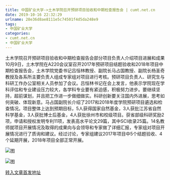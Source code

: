 ```yaml
---
title: 中国矿业大学->土木学院召开预研项目验收和中期检查报告会 | cumt.net.cn
date: 2019-10-16 22:32:29
urlname: 28e36d8ae8111e5c74501f4d5da248e9
tags: 
- 中国矿业大学
categories:
- cumt.net.cn
- 中国矿业大学
---
```

土木学院召开预研项目验收和中期检查报告会部分项目负责人介绍项目进展和成果10月9日，土木学院在A220会议室召开2017年预研项目结题验收和2018年项目中期检查报告会，土木学院党委书记吕恒林教授、副院长马占国教授、副院长杨圣奇教授及各系所主要负责人组成专家组对项目进行考核。预研项目负责人、研究生与科研工作办公室相关人员参加了会议。吕恒林书记在会上发言，他表示学院现在学科评估和专业建设压力较大，各学科专业要有紧迫感，积极努力进步。要继续坚持，超前谋划，并且把工作进一步做细做实。科研创新要关注国内外进展，思考如何突破、体现新意。马占国副院长介绍了2017和2018年度学院预研项目遴选和检查情况。项目整体上达到预期目标，5人获得国家自然基金，3人获批江苏省自然科学基金，3人获批博士后基金，4人获批徐州市和校级项目。获省部级科研奖励2项，申请和授权发明专利11项，发表高水平论文29篇，其中SCI收录25篇。14名教师就项目开展情况及取得的成果向与会领导和专家做了详细汇报，专家组对项目开展情况进行了质询和建议。经过讨论，专家组建议2017年项目中5个结题验收、4个延期开展，2018年项目全部正常开展。

![图](http://xwzx.cumt.edu.cn/_upload/article/images/55/55/995f83044815865db04d7715141d/60b4db1b-789f-45a2-8284-fb443327d25f.jpg)

![图](http://xwzx.cumt.edu.cn/_upload/article/images/55/55/995f83044815865db04d7715141d/f72bc389-f278-479c-a0ca-a361085bdfe7.jpg)

[转入文章首发地址](http://xwzx.cumt.edu.cn/4d/90/c523a544144/page.htm)